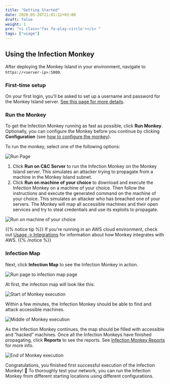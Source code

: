 ```yaml
---
title: "Getting Started"
date: 2020-05-26T21:01:12+03:00
draft: false
weight: 1
pre: "<i class='fas fa-play-circle'></i> "
tags: ["usage"]
---
```


## Using the Infection Monkey

After deploying the Monkey Island in your environment, navigate to `https://<server-ip>:5000`.

### First-time setup

On your first login, you'll be asked to set up a username and password for the Monkey Island server. [See this page for more details](../accounts-and-security).

### Run the Monkey

To get the Infection Monkey running as fast as possible, click **Run Monkey**. Optionally, you can configure the Monkey before you continue by clicking **Configuration** (see [how to configure the monkey](../configuration)).

To run the monkey, select one of the following options:

![Run Page](/images/usage/getting-started/run_page_with_arrows.jpg "Run Page")

1. Click **Run on C&C Server** to run the Infection Monkey on the Monkey Island server. This simulates an attacker trying to propagate from a machine in the Monkey Island subnet.
2. Click **Run on machine of your choice** to download and execute the Infection Monkey on a machine of your choice. Then follow the instructions and execute the generated command on the machine of your choice. This simulates an attacker who has breached one of your servers. The Monkey will map all accessible machines and their open services and try to steal credentials and use its exploits to propagate.

![Run on machine of your choice](/images/usage/getting-started/run_page_button_no_arrow.jpg "Run on machine of your choice")

{{% notice tip %}}
If you're running in an AWS cloud environment, check out [Usage -> Integrations](../../usage/integrations) for information about how Monkey integrates with AWS.
{{% /notice %}}

### Infection Map

Next, click **Infection Map** to see the Infection Monkey in action.

![Run page to infection map page](/images/usage/getting-started/run_page_button.JPG "Run page to infection map page")

At first, the infection map will look like this:

![Start of Monkey execution](/images/usage/getting-started/run_island.JPG "Start of Monkey execution")

Within a few minutes, the Infection Monkey should be able to find and attack accessible machines.

![Middle of Monkey execution](/images/usage/getting-started/single_exploitation.JPG "Middle of Monkey execution")

As the Infection Monkey continues, the map should be filled with accessible and “hacked” machines. Once all the Infection Monkeys have finished propagating, click **Reports** to see the reports. See [Infection Monkey Reports](../reports) for more info.

![End of Monkey execution](/images/usage/getting-started/exploitation_tunneling_arrow.jpg "End of Monkey execution")

Congratulations, you finished first successful execution of the Infection Monkey! 🎉 To thoroughly test your network, you can run the Infection Monkey from different starting locations using different configurations.
